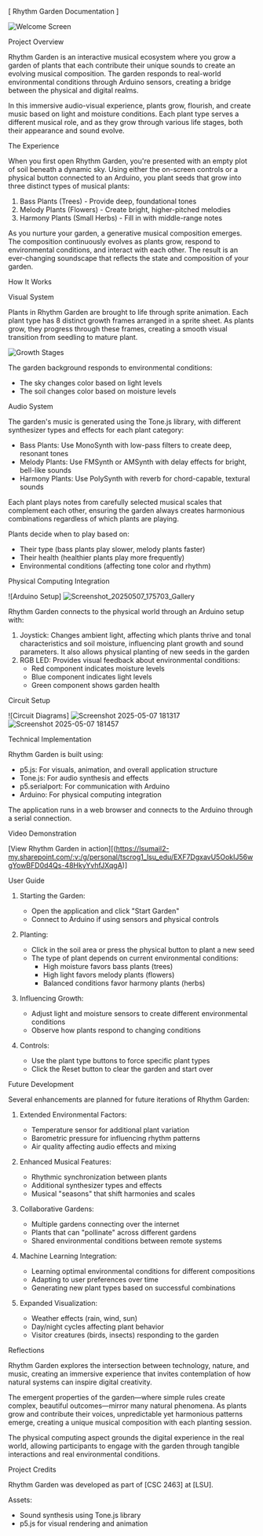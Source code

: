 [ Rhythm Garden Documentation ]

![Welcome Screen](https://github.com/user-attachments/assets/57ebd82f-b070-4791-a1cf-5bbc1dcbcbd8)

 Project Overview

Rhythm Garden is an interactive musical ecosystem where you grow a garden of plants that each contribute their unique sounds to create an evolving musical composition. The garden responds to real-world environmental conditions through Arduino sensors, creating a bridge between the physical and digital realms.

In this immersive audio-visual experience, plants grow, flourish, and create music based on light and moisture conditions. Each plant type serves a different musical role, and as they grow through various life stages, both their appearance and sound evolve.

 The Experience

When you first open Rhythm Garden, you're presented with an empty plot of soil beneath a dynamic sky. Using either the on-screen controls or a physical button connected to an Arduino, you plant seeds that grow into three distinct types of musical plants:

1. Bass Plants (Trees) - Provide deep, foundational tones
2. Melody Plants (Flowers) - Create bright, higher-pitched melodies
3. Harmony Plants (Small Herbs) - Fill in with middle-range notes

As you nurture your garden, a generative musical composition emerges. The composition continuously evolves as plants grow, respond to environmental conditions, and interact with each other. The result is an ever-changing soundscape that reflects the state and composition of your garden.

 How It Works

 Visual System

Plants in Rhythm Garden are brought to life through sprite animation. Each plant type has 8 distinct growth frames arranged in a sprite sheet. As plants grow, they progress through these frames, creating a smooth visual transition from seedling to mature plant.

![Growth Stages](https://github.com/user-attachments/assets/3fff4dfd-2ea9-433f-880a-84c0ddb104b3)


The garden background responds to environmental conditions:
- The sky changes color based on light levels
- The soil changes color based on moisture levels

 Audio System

The garden's music is generated using the Tone.js library, with different synthesizer types and effects for each plant category:

- Bass Plants: Use MonoSynth with low-pass filters to create deep, resonant tones
- Melody Plants: Use FMSynth or AMSynth with delay effects for bright, bell-like sounds
- Harmony Plants: Use PolySynth with reverb for chord-capable, textural sounds

Each plant plays notes from carefully selected musical scales that complement each other, ensuring the garden always creates harmonious combinations regardless of which plants are playing.

Plants decide when to play based on:
- Their type (bass plants play slower, melody plants faster)
- Their health (healthier plants play more frequently)
- Environmental conditions (affecting tone color and rhythm)

 Physical Computing Integration

![Arduino Setup]
![Screenshot_20250507_175703_Gallery](https://github.com/user-attachments/assets/523d4241-d72c-4000-8a6b-a2827bf5e948)

Rhythm Garden connects to the physical world through an Arduino setup with:

1. Joystick: Changes ambient light, affecting which plants thrive and tonal characteristics and soil moisture, influencing plant growth and sound parameters. It also allows physical planting of new seeds in the garden
2. RGB LED: Provides visual feedback about environmental conditions:
   - Red component indicates moisture levels
   - Blue component indicates light levels
   - Green component shows garden health

 Circuit Setup 

![Circuit Diagrams]
![Screenshot 2025-05-07 181317](https://github.com/user-attachments/assets/31481de8-ddb5-4e2f-930e-6f3066b97cca)
![Screenshot 2025-05-07 181457](https://github.com/user-attachments/assets/9d11bf06-5f7d-417e-bb46-9c2822cfa719)

 Technical Implementation

Rhythm Garden is built using:
- p5.js: For visuals, animation, and overall application structure
- Tone.js: For audio synthesis and effects
- p5.serialport: For communication with Arduino
- Arduino: For physical computing integration

The application runs in a web browser and connects to the Arduino through a serial connection.

 Video Demonstration

[View Rhythm Garden in action][(https://lsumail2-my.sharepoint.com/:v:/g/personal/tscrog1_lsu_edu/EXF7DgxavU5OokIJ56wgYowBFD0d4Qs-48HkyYvhfJXqgA)]

 User Guide

1. Starting the Garden:
   - Open the application and click "Start Garden"
   - Connect to Arduino if using sensors and physical controls

2. Planting:
   - Click in the soil area or press the physical button to plant a new seed
   - The type of plant depends on current environmental conditions:
     - High moisture favors bass plants (trees)
     - High light favors melody plants (flowers)
     - Balanced conditions favor harmony plants (herbs)

3. Influencing Growth:
   - Adjust light and moisture sensors to create different environmental conditions
   - Observe how plants respond to changing conditions

4. Controls:
   - Use the plant type buttons to force specific plant types
   - Click the Reset button to clear the garden and start over

 Future Development

Several enhancements are planned for future iterations of Rhythm Garden:

1. Extended Environmental Factors:
   - Temperature sensor for additional plant variation
   - Barometric pressure for influencing rhythm patterns
   - Air quality affecting audio effects and mixing

2. Enhanced Musical Features:
   - Rhythmic synchronization between plants
   - Additional synthesizer types and effects
   - Musical "seasons" that shift harmonies and scales

3. Collaborative Gardens:
   - Multiple gardens connecting over the internet
   - Plants that can "pollinate" across different gardens
   - Shared environmental conditions between remote systems

4. Machine Learning Integration:
   - Learning optimal environmental conditions for different compositions
   - Adapting to user preferences over time
   - Generating new plant types based on successful combinations

5. Expanded Visualization:
   - Weather effects (rain, wind, sun)
   - Day/night cycles affecting plant behavior
   - Visitor creatures (birds, insects) responding to the garden

 Reflections

Rhythm Garden explores the intersection between technology, nature, and music, creating an immersive experience that invites contemplation of how natural systems can inspire digital creativity.

The emergent properties of the garden—where simple rules create complex, beautiful outcomes—mirror many natural phenomena. As plants grow and contribute their voices, unpredictable yet harmonious patterns emerge, creating a unique musical composition with each planting session.

The physical computing aspect grounds the digital experience in the real world, allowing participants to engage with the garden through tangible interactions and real environmental conditions.

 Project Credits

Rhythm Garden was developed as part of [CSC 2463] at [LSU].

Assets:
- Sound synthesis using Tone.js library
- p5.js for visual rendering and animation
